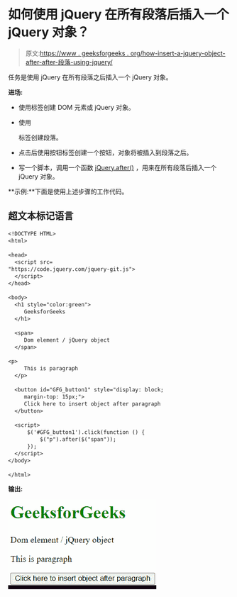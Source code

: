 # 如何使用 jQuery 在所有段落后插入一个 jQuery 对象？

> 原文:[https://www . geeksforgeeks . org/how-insert-a-jquery-object-after-after-段落-using-jquery/](https://www.geeksforgeeks.org/how-to-insert-a-jquery-object-after-all-paragraphs-using-jquery/)

任务是使用 jQuery 在所有段落之后插入一个 jQuery 对象。

**进场:**

*   使用标签创建 DOM 元素或 jQuery 对象。
*   使用

    标签创建段落。

*   点击后使用按钮标签创建一个按钮，对象将被插入到段落之后。
*   写一个脚本，调用一个函数 [jQuery.after()](https://www.geeksforgeeks.org/jquery-after-with-examples/) ，用来在所有段落后插入一个 jQuery 对象。

**示例:**下面是使用上述步骤的工作代码。

## 超文本标记语言

```
<!DOCTYPE HTML>
<html>

<head>
  <script src=
"https://code.jquery.com/jquery-git.js">
  </script>
</head>

<body>
  <h1 style="color:green"> 
     GeeksforGeeks 
  </h1>

  <span>
     Dom element / jQuery object
  </span>

<p>
     This is paragraph
  </p>

  <button id="GFG_button1" style="display: block;
     margin-top: 15px;">
     Click here to insert object after paragraph
  </button>

  <script>
      $('#GFG_button1').click(function () {
          $("p").after($("span"));
      });
  </script>
</body>

</html>
```

**输出:**

![](img/54377426eb509a6a217950c5cd4997a4.png)